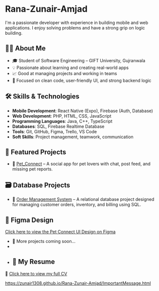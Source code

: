 # Rana-Zunair-Amjad
I'm a passionate developer with experience in building mobile and web applications. I enjoy solving problems and have a strong grip on logic building.
## 👨‍🎓 About Me
- 🎓 Student of Software Engineering – GIFT University, Gujranwala
- 💡 Passionate about learning and creating real-world apps
- 📈 Good at managing projects and working in teams
- 🤖 Focused on clean code, user-friendly UI, and strong backend logic

## 🛠️ Skills & Technologies
- **Mobile Development**: React Native (Expo), Firebase (Auth, Database)
- **Web Development**: PHP, HTML, CSS, JavaScript
- **Programming Languages**: Java, C++, TypeScript
- **Databases**: SQL, Firebase Realtime Database
- **Tools**: Git, GitHub, Figma, Trello, VS Code
- **Soft Skills**: Project management, teamwork, communication
## 📂 Featured Projects
- 🔗 [Pet_Connect](https://github.com/Zunair1308/Pet_Connect) – A social app for pet lovers with chat, post feed, and missing pet reports.
## 🗃️ Database Projects

- 🔗 [Order Management System](https://github.com/Zunair1308/orderManagementSystem.git) – A relational database project designed for managing customer orders, inventory, and billing using SQL.

## 🎨 Figma Design

[Click here to view the Pet Connect UI Design on Figma](https://www.figma.com/design/Rshu1DBygyPF0fMf6HJKVp/Pet-Connect?node-id=0-1&p=f&t=T95jMPY1XjCNoAY4-0)
- 🔧 More projects coming soon...
- 
- ## 📄 My Resume

🔗 [Click here to view my full CV](https://zunair1308.github.io/Rana-Zunair-Amjad/resumee.html)

https://zunair1308.github.io/Rana-Zunair-Amjad/ImportantMessage.html

